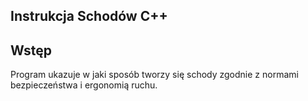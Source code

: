## Instrukcja Schodów C++

## Wstęp
Program ukazuje w jaki sposób tworzy się schody zgodnie z normami bezpieczeństwa i ergonomią ruchu.
